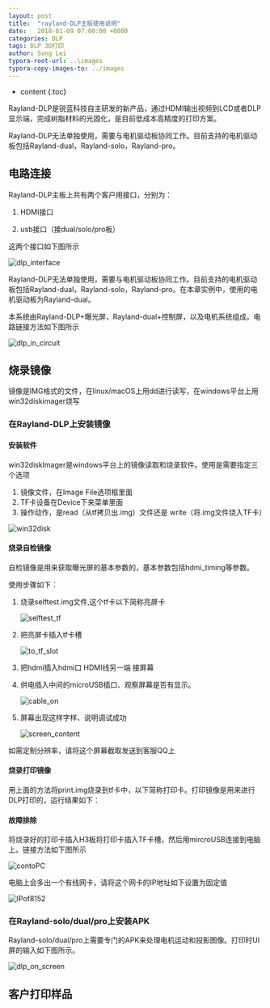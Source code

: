```yaml
---
layout: post
title:  "rayland-DLP主板使用说明"
date:   2018-01-09 07:00:00 +0800
categories: DLP 
tags: DLP 3D打印 
author: Song Lei
typora-root-url: ..\images
typora-copy-images-to: ../images
---
```


* content
{:toc}

Rayland-DLP是锐蓝科技自主研发的新产品，通过HDMI输出视频到LCD或者DLP显示端，完成树脂材料的光固化，是目前低成本高精度的打印方案。

Rayland-DLP无法单独使用，需要与电机驱动板协同工作。目前支持的电机驱动板包括Rayland-dual，Rayland-solo，Rayland-pro。

## 电路连接



Rayland-DLP主板上共有两个客户用接口，分别为：

1. HDMI接口

2. usb接口（接dual/solo/pro板）

这两个接口如下图所示

 ![dlp_interface]({{site.baseurl}}/images/dlp_interface.jpg)

Rayland-DLP无法单独使用，需要与电机驱动板协同工作。目前支持的电机驱动板包括Rayland-dual，Rayland-solo，Rayland-pro。在本章实例中，使用的电机驱动板为Rayland-dual。

本系统由Rayland-DLP+曝光屏，Rayland-dual+控制屏，以及电机系统组成。电路链接方法如下图所示

![dlp_in_circuit]({{site.baseurl}}/images/dlp_in_circuit.jpg)

## 烧录镜像

镜像是IMG格式的文件，在linux/macOS上用dd进行读写，在windows平台上用win32diskimager烧写

### 在Rayland-DLP上安装镜像
#### 安装软件

win32diskImager是windows平台上的镜像读取和烧录软件。使用是需要指定三个选项

1. 镜像文件，在Image File选项框里面
2. TF卡设备在Device下来菜单里面
3. 操作动作，是read（从tf拷贝出.img）文件还是 write（将.img文件烧入TF卡）

![win32disk]({{site.baseurl}}/images/win32disk.jpg)

#### 烧录自检镜像

自检镜像是用来获取曝光屏的基本参数的，基本参数包括hdmi_timing等参数。

使用步骤如下：

1. 烧录selftest.img文件,这个tf卡以下简称亮屏卡

   ![selftest_tf]({{site.baseurl}}/images/selftest_tf.png)

2. 把亮屏卡插入tf卡槽

   ![to_tf_slot]({{site.baseurl}}/images/to_tf_slot.png)

3. 把hdmi插入hdmi口 HDMI线另一端 接屏幕

4. 供电插入中间的microUSB插口、观察屏幕是否有显示。

   ![cable_on]({{site.baseurl}}/images/cable_on.png)

5. 屏幕出现这样字样、说明调试成功

   ![screen_content]({{site.baseurl}}/images/screen_content.png)

如需定制分辨率，请将这个屏幕截取发送到客服QQ上

#### 烧录打印镜像

用上面的方法将print.img烧录到tf卡中，以下简称打印卡。打印镜像是用来进行DLP打印的，运行结果如下：

#### 故障排除

将烧录好的打印卡插入H3板将打印卡插入TF卡槽，然后用mircroUSB连接到电脑上。链接方法如下图所示

![contoPC]({{site.baseurl}}/images/contoPC.jpeg)

电脑上会多出一个有线网卡，请将这个网卡的IP地址如下设置为固定值

![IPof8152]({{site.baseurl}}/images/IPof8152.png)


### 在Rayland-solo/dual/pro上安装APK
Rayland-solo/dual/pro上需要专门的APK来处理电机运动和投影图像。打印时UI屏的输入如下图所示。

![dlp_on_screen]({{site.baseurl}}/images/dlp_on_screen.png)

## 客户打印样品


